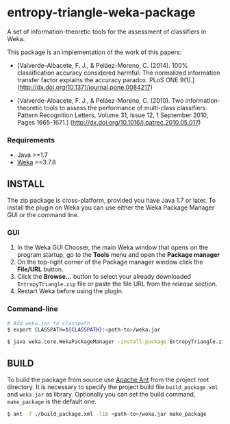 # entropy-triangle-weka-package
A set of information-theoretic tools for the assessment of classifiers in Weka.

This package is an implementation of the work of this papers:

* [Valverde-Albacete, F. J., & Peláez-Moreno, C. (2014).
 100% classification accuracy considered harmful:
 The normalized information transfer factor explains the accuracy paradox.
 PLoS ONE 9(1).]
 (http://dx.doi.org/10.1371/journal.pone.0084217)
 
* [Valverde-Albacete, F. J., & Peláez-Moreno, C. (2010).
 Two information-theoretic tools to assess the performance of multi-class classifiers.
 Pattern Recognition Letters, Volume 31, Issue 12, 1 September 2010, Pages 1665-1671.]
 (http://dx.doi.org/10.1016/j.patrec.2010.05.017)

### Requirements
- Java >=1.7
- [Weka](http://www.cs.waikato.ac.nz/~ml/weka/) >=3.7.8

## INSTALL
The zip package is cross-platform, provided you have Java 1.7 or later.
To install the plugin on Weka you can use either the Weka Package Manager GUI or the command line.

### GUI
1. In the Weka GUI Chooser, the main Weka window that opens on the program startup, go to the **Tools** menu and open the **Package manager**
2. On the top-right corner of the Package manager window click the **File/URL** button.
3. Click the **Browse...** button to select your already downloaded `EntropyTriangle.zip` file or paste the file URL from the *release* section.
4. Restart Weka before using the plugin.

### Command-line
```bash
# Add weka.jar to classpath
$ export CLASSPATH=${CLASSPATH}:<path-to>/weka.jar

$ java weka.core.WekaPackageManager -install-package EntropyTriangle.zip
```

## BUILD
To build the package from source use [Apache Ant](http://ant.apache.org/) from the project root directory. 
It is necessary to specify the project build file `build_package.xml` and `weka.jar` as library. 
Optionally you can set the build command, `make_package` is the default one.

```bash
$ ant -f ./build_package.xml -lib <path-to>/weka.jar make_package
```
